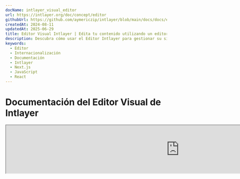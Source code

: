 ```yaml
---
docName: intlayer_visual_editor
url: https://intlayer.org/doc/concept/editor
githubUrl: https://github.com/aymericzip/intlayer/blob/main/docs/docs/en/intlayer_visual_editor.md
createdAt: 2024-08-11
updatedAt: 2025-06-29
title: Editor Visual Intlayer | Edita tu contenido utilizando un editor visual
description: Descubra cómo usar el Editor Intlayer para gestionar su sitio web multilingüe. Siga los pasos de esta documentación en línea para configurar su proyecto en unos minutos.
keywords:
  - Editor
  - Internacionalización
  - Documentación
  - Intlayer
  - Next.js
  - JavaScript
  - React
---
```


# Documentación del Editor Visual de Intlayer

<iframe title="Visual Editor + CMS for Your Web App: Intlayer Explained" class="m-auto aspect-[16/9] w-full overflow-hidden rounded-lg border-0" allow="autoplay; gyroscope;" loading="lazy" width="1080" height="auto" src="https://www.youtube.com/embed/UDDTnirwi_4?autoplay=0&amp;origin=http://intlayer.org&amp;controls=0&amp;rel=1"/>

El Editor Visual de Intlayer es una herramienta que envolverá tu sitio web para interactuar con tus archivos de declaración de contenido utilizando un editor visual.

![Interfaz del Editor Visual de Intlayer](https://github.com/aymericzip/intlayer/blob/main/docs/assets/visual_editor.gif)

El paquete `intlayer-editor` está basado en Intlayer y está disponible para aplicaciones JavaScript, como React (Create React App), Vite + React y Next.js.

## Editor visual vs CMS

El Editor Visual de Intlayer es una herramienta que te permite gestionar tu contenido en un editor visual para diccionarios locales. Una vez que se realiza un cambio, el contenido será reemplazado en la base de código. Esto significa que la aplicación se reconstruirá y la página se recargará para mostrar el nuevo contenido.

En contraste, el [CMS de Intlayer](https://github.com/aymericzip/intlayer/blob/main/docs/docs/es/intlayer_CMS.md) es una herramienta que te permite gestionar tu contenido en un editor visual para diccionarios remotos. Una vez que se realiza un cambio, el contenido **no** impactará tu base de código. Y el sitio web mostrará automáticamente el contenido modificado.

## Integrar Intlayer en tu aplicación

Para más detalles sobre cómo integrar Intlayer, consulta la sección correspondiente a continuación:

### Integración con Next.js

Para la integración con Next.js, consulta la [guía de configuración](https://github.com/aymericzip/intlayer/blob/main/docs/docs/es/intlayer_with_nextjs_15.md).

### Integración con Create React App

Para la integración con Create React App, consulta la [guía de configuración](https://github.com/aymericzip/intlayer/blob/main/docs/docs/es/intlayer_with_create_react_app.md).

### Integración con Vite + React

Para la integración con Vite + React, consulta la [guía de configuración](https://github.com/aymericzip/intlayer/blob/main/docs/docs/es/intlayer_with_vite+react.md).

## Cómo funciona el Editor de Intlayer

El editor visual en una aplicación incluye dos cosas:

- Una aplicación frontend que mostrará tu sitio web en un iframe. Si tu sitio web utiliza Intlayer, el editor visual detectará automáticamente tu contenido y te permitirá interactuar con él. Una vez que se realice una modificación, podrás descargar tus cambios.

- Una vez que hagas clic en el botón de descarga, el editor visual enviará una solicitud al servidor para reemplazar tus archivos de declaración de contenido con el nuevo contenido (donde sea que estos archivos estén declarados en tu proyecto).

> Ten en cuenta que por ahora, el Editor de Intlayer escribirá tus archivos de declaración de contenido como archivos JSON.

## Instalación

Una vez que Intlayer esté configurado en tu proyecto, simplemente instala `intlayer-editor` como una dependencia de desarrollo:

```bash packageManager="npm"
npm install intlayer-editor --save-dev
```

```bash packageManager="yarn"
yarn add intlayer-editor --save-dev
```

```bash packageManager="pnpm"
pnpm add intlayer-editor --save-dev
```

## Configuración

En tu archivo de configuración de Intlayer, puedes personalizar los ajustes del editor:

```typescript fileName="intlayer.config.ts" codeFormat="typescript"
import type { IntlayerConfig } from "intlayer";

const config: IntlayerConfig = {
  // ... otras configuraciones
  editor: {
    /**
     * Requerido
     * La URL de la aplicación.
     * Esta es la URL que apunta el editor visual.
     * Ejemplo: 'http://localhost:3000'
     */
    applicationURL: process.env.INTLAYER_APPLICATION_URL,
    /**
     * Opcional
     * Por defecto es `true`. Si es `false`, el editor está inactivo y no se puede acceder.
     * Puede ser usado para deshabilitar el editor en entornos específicos por razones de seguridad, como producción.
     */
    enabled: process.env.INTLAYER_ENABLED,
    /**
     * Opcional
     * Por defecto es `8000`.
     * El puerto del servidor del editor.
     */
    port: process.env.INTLAYER_PORT,
    /**
     * Opcional
     * Por defecto es "http://localhost:8000"
     * La URL del servidor del editor.
     */
    editorURL: process.env.INTLAYER_EDITOR_URL,
  },
};

export default config;
```

```javascript fileName="intlayer.config.mjs" codeFormat="esm"
/** @type {import('intlayer').IntlayerConfig} */
const config = {
  // ... otras configuraciones
  editor: {
    /**
     * Requerido
     * La URL de la aplicación.
     * Esta es la URL que apunta el editor visual.
     * Ejemplo: 'http://localhost:3000'
     */
    applicationURL: process.env.INTLAYER_APPLICATION_URL,
    /**
     * Opcional
     * Por defecto es `true`. Si es `false`, el editor está inactivo y no se puede acceder.
     * Puede ser usado para deshabilitar el editor en entornos específicos por razones de seguridad, como producción.
     */
    enabled: process.env.INTLAYER_ENABLED,
    /**
     * Opcional
     * Por defecto es `8000`.
     * El puerto usado por el servidor del editor visual.
     */
    port: process.env.INTLAYER_PORT,
    /**
     * Opcional
     * Por defecto es "http://localhost:8000"
     * La URL del servidor del editor para acceder desde la aplicación. Usado para restringir los orígenes que pueden interactuar con la aplicación por razones de seguridad. Si se establece como `'*'`, el editor es accesible desde cualquier origen. Debe configurarse si el puerto cambia o si el editor se aloja en un dominio diferente.
     */
    editorURL: process.env.INTLAYER_EDITOR_URL,
  },
};

export default config;
```

```javascript fileName="intlayer.config.cjs" codeFormat="commonjs"
/** @type {import('intlayer').IntlayerConfig} */
const config = {
  // ... otras configuraciones
  editor: {
    /**
     * Requerido
     * La URL de la aplicación.
     * Esta es la URL que apunta el editor visual.
     */
    applicationURL: process.env.INTLAYER_APPLICATION_URL,
    /**
     * Opcional
     * Por defecto es `8000`.
     * El puerto del servidor del editor.
     */
    port: process.env.INTLAYER_PORT,
    /**
     * Opcional
     * Por defecto es "http://localhost:8000"
     * La URL del servidor del editor.
     */
    editorURL: process.env.INTLAYER_EDITOR_URL,
    /**
     * Opcional
     * Por defecto es `true`. Si es `false`, el editor está inactivo y no se puede acceder.
     * Puede ser usado para deshabilitar el editor en entornos específicos por razones de seguridad, como producción.
     */
    enabled: process.env.INTLAYER_ENABLED,
  },
};

module.exports = config;
```

> Para ver todos los parámetros disponibles, consulta la [documentación de configuración](https://github.com/aymericzip/intlayer/blob/main/docs/docs/es/configuration.md).

## Usando el Editor

1. Cuando el editor esté instalado, puedes iniciarlo usando el siguiente comando:

   ```bash packageManager="npm"
   npx intlayer-editor start
   ```

   ```bash packageManager="yarn"
   yarn intlayer-editor start
   ```

   ```bash packageManager="pnpm"
   pnpm intlayer-editor start
   ```

   > **Nota: debes ejecutar tu aplicación en paralelo.** La URL de la aplicación debe coincidir con la que configuraste en la configuración del editor (`applicationURL`).

2. Luego, abre la URL proporcionada. Por defecto `http://localhost:8000`.

   Puedes ver cada campo indexado por Intlayer pasando el cursor sobre tu contenido.

   ![Pasando el cursor sobre el contenido](https://github.com/aymericzip/intlayer/blob/main/docs/assets/intlayer_editor_hover_content.png)

3. Si tu contenido está delineado, puedes mantenerlo presionado para mostrar el cajón de edición.

## Depuración

Si encuentras algún problema con el editor visual, verifica lo siguiente:

- El editor visual y la aplicación están en ejecución.

- La configuración del [`editor`](https://intlayer.org/doc/concept/configuration#editor-configuration) está correctamente establecida en tu archivo de configuración de Intlayer.

  - Campos requeridos:
    - La URL de la aplicación debe coincidir con la que configuraste en la configuración del editor (`applicationURL`).

- El editor visual utiliza un iframe para mostrar tu sitio web. Asegúrate de que la Política de Seguridad de Contenido (CSP) de tu sitio web permita la URL del CMS como `frame-ancestors` ('http://localhost:8000' por defecto). Revisa la consola del editor para cualquier error.
